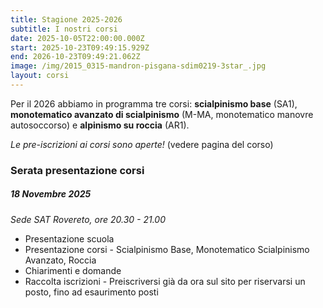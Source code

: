 ```yaml
---
title: Stagione 2025-2026
subtitle: I nostri corsi
date: 2025-10-05T22:00:00.000Z
start: 2025-10-23T09:49:15.929Z
end: 2026-10-23T09:49:21.062Z
image: /img/2015_0315-mandron-pisgana-sdim0219-3star_.jpg
layout: corsi
---
```

Per il 2026 abbiamo in programma tre corsi: **scialpinismo base** (SA1), **monotematico avanzato di scialpinismo** (M-MA, monotematico manovre autosoccorso) e **alpinismo su roccia** (AR1).

*Le pre-iscrizioni ai corsi sono aperte!* (vedere pagina del corso)

### **Serata presentazione corsi**
##### *18 Novembre 2025*
*Sede SAT Rovereto, ore 20.30 - 21.00*

- Presentazione scuola
- Presentazione corsi - Scialpinismo Base, Monotematico Scialpinismo Avanzato, Roccia
- Chiarimenti e domande
- Raccolta iscrizioni - Preiscriversi già da ora sul sito per riservarsi un posto, fino ad esaurimento posti
